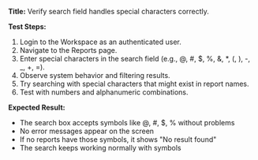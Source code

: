 **Title:** Verify search field handles special characters correctly.

**Test Steps:**
1. Login to the Workspace as an authenticated user.
2. Navigate to the Reports page.
3. Enter special characters in the search field (e.g., @, #, $, %, &, *, (, ), -, _, +, =).
4. Observe system behavior and filtering results.
5. Try searching with special characters that might exist in report names.
6. Test with numbers and alphanumeric combinations.

**Expected Result:**
- The search box accepts symbols like @, #, $, % without problems
- No error messages appear on the screen
- If no reports have those symbols, it shows "No result found"
- The search keeps working normally with symbols